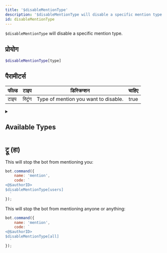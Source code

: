 ```yaml
---
title: '$disableMentionType'
description: '$disableMentionType will disable a specific mention type.'
id: disableMentionType
---
```


`$disableMentionType` will disable a specific mention type.

## प्रोयोग

```php
$disableMentionType[type]
```

## पैरामीटर्स

| फील्ड | टाइप     | डिस्क्रिप्शन                         | चाहिए |
| ----- | -------- | ------------------------------------ |:-----:|
| टाइप  | स्ट्रिंग | Type of mention you want to disable. | true  |

<details>
  <summary> <h2> Available Types </h2></summary>

| टाइप     | डिस्क्रिप्शन                        |
| -------- | ----------------------------------- |
| everyone | `@everyone` and `@here` mentions.   |
| users    | All user mentions.                  |
| roles    | All role mentions.                  |
| all      | Roles, users and any other mention. |

</details>

## ट्रू (हा)

This will stop the bot from mentioning you:

```javascript
bot.command({
    name: 'mention',
    code: `
<@$authorID>
$disableMentionType[users] 
  `
});
```

This will stop the bot from mentioning anyone or anything:

```javascript
bot.command({
    name: 'mention',
    code: `
<@$authorID>
$disableMentionType[all] 
  `
});
```
